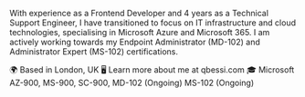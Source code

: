 With experience as a Frontend Developer and 4 years as a Technical Support Engineer, I have transitioned to focus on IT infrastructure and cloud technologies, specialising in Microsoft Azure and Microsoft 365. I am actively working towards my Endpoint Administrator (MD-102) and Administrator Expert (MS-102) certifications.

🌍 Based in London, UK
🖥️ Learn more about me at qbessi.com
🎓 Microsoft AZ-900, MS-900, SC-900, MD-102 (Ongoing) MS-102 (Ongoing)
